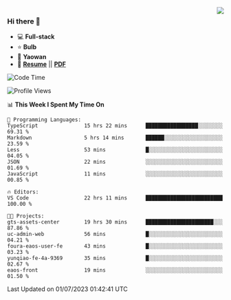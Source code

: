 <img align="right" src="https://github-readme-stats.vercel.app/api?username=LolipopJ&show_icons=true&count_private=true&hide_title=true&include_all_commits=true&theme=vue">

### Hi there 👋

- :computer: **Full-stack**
- :star: **Bulb**
- :pill: **Yaowan**
- :milky_way: [**Resume**](https://lolipopj.github.io/resume/) || [**PDF**](https://cdn.jsdelivr.net/gh/lolipopj/resume/export/resume-en.pdf)

<!--START_SECTION:waka-->
![Code Time](http://img.shields.io/badge/Code%20Time-1%2C434%20hrs%2026%20mins-blue)

![Profile Views](http://img.shields.io/badge/Profile%20Views-0-blue)

📊 **This Week I Spent My Time On** 

```text
💬 Programming Languages: 
TypeScript               15 hrs 22 mins      █████████████████░░░░░░░░   69.31 % 
Markdown                 5 hrs 14 mins       ██████░░░░░░░░░░░░░░░░░░░   23.59 % 
Less                     53 mins             █░░░░░░░░░░░░░░░░░░░░░░░░   04.05 % 
JSON                     22 mins             ░░░░░░░░░░░░░░░░░░░░░░░░░   01.69 % 
JavaScript               11 mins             ░░░░░░░░░░░░░░░░░░░░░░░░░   00.85 % 

🔥 Editors: 
VS Code                  22 hrs 11 mins      █████████████████████████   100.00 % 

🐱‍💻 Projects: 
gts-assets-center        19 hrs 30 mins      ██████████████████████░░░   87.86 % 
uc-admin-web             56 mins             █░░░░░░░░░░░░░░░░░░░░░░░░   04.21 % 
foura-eaos-user-fe       43 mins             █░░░░░░░░░░░░░░░░░░░░░░░░   03.23 % 
yunqiao-fe-4a-9369       35 mins             █░░░░░░░░░░░░░░░░░░░░░░░░   02.67 % 
eaos-front               19 mins             ░░░░░░░░░░░░░░░░░░░░░░░░░   01.50 % 
```


 Last Updated on 01/07/2023 01:42:41 UTC
<!--END_SECTION:waka-->
